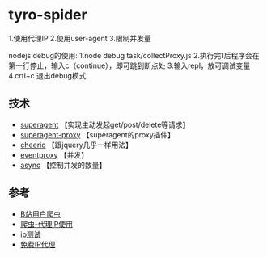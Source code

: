 # tyro-spider

1.使用代理IP
2.使用user-agent
3.限制并发量

nodejs debug的使用:
1.node debug task/collectProxy.js
2.执行完1后程序会在第一行停止，输入c（continue），即可跳到断点处
3.输入repl，放可调试变量
4.crtl+c 退出debug模式


## 技术

* [superagent](http://visionmedia.github.io/superagent) 【实现主动发起get/post/delete等请求】
* [superagent-proxy](https://github.com/TooTallNate/superagent-proxy) 【superagent的proxy插件】
* [cheerio](https://github.com/cheeriojs/cheerio) 【跟jquery几乎一样用法】
* [eventproxy](https://github.com/JacksonTian/eventproxy) 【并发】
* [async](https://github.com/caolan/async) 【控制并发的数量】


## 参考

* [B站用户爬虫](https://github.com/airingursb/bilibili-user/blob/master/bilibili_user.py)
* [爬虫-代理IP使用](http://www.cnblogs.com/hearzeus/p/5157016.html)
* [ip测试](http://ip.chinaz.com/getip.aspx)
* [免费IP代理](http://www.xicidaili.com/nn/1)
